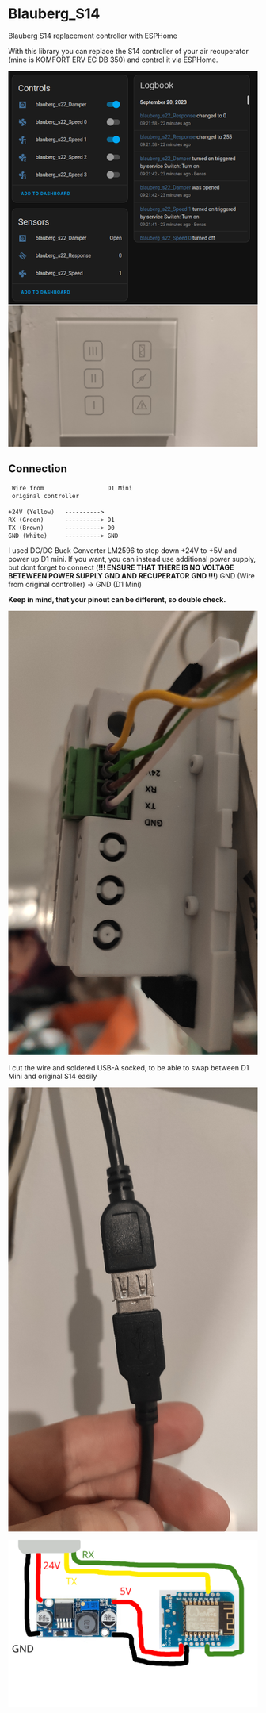 # Blauberg_S14

Blauberg S14 replacement controller with ESPHome

With this library you can replace the S14 controller of your air recuperator (mine is KOMFORT ERV EC DB 350) and control it via ESPHome.

![](/images/home_assistant.png)
![](/images/1695192425987.jpg)


## Connection

```
 Wire from                  D1 Mini
 original controller

+24V (Yellow)   ----------> 
RX (Green)      ----------> D1
TX (Brown)      ----------> D0
GND (White)     ----------> GND
```
I used DC/DC Buck Converter LM2596 to step down +24V to +5V and power up D1 mini. 
If you want, you can instead use additional power supply, but dont forget to connect (**!!! ENSURE THAT THERE IS NO VOLTAGE BETEWEEN POWER SUPPLY GND AND RECUPERATOR GND !!!**) GND (Wire from original controller) -> GND (D1 Mini)

**Keep in mind, that your pinout can be different, so double check.**

![](/images/1695192425993.jpg)

I cut the wire and soldered USB-A socked, to be able to swap between D1 Mini and original S14 easily

![](/images/1695192425977.jpg)

![](/images/connection.png)